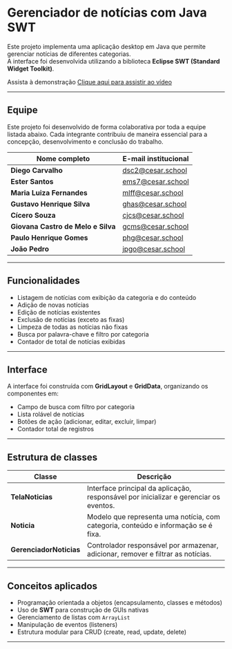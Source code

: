 # Gerenciador de notícias com Java SWT

Este projeto implementa uma aplicação desktop em Java que permite gerenciar notícias de diferentes categorias.  
A interface foi desenvolvida utilizando a biblioteca **Eclipse SWT (Standard Widget Toolkit)**.

Assista à demonstração
[Clique aqui para assistir ao vídeo](https://github.com/SEU_USUARIO/SEU_REPOSITORIO/blob/main/NOME_DO_VIDEO.mp4)

---

## Equipe

Este projeto foi desenvolvido de forma colaborativa por toda a equipe listada abaixo.
Cada integrante contribuiu de maneira essencial para a concepção, desenvolvimento e conclusão do trabalho.

| Nome completo                      | E-mail institucional                          |
| ---------------------------------- | --------------------------------------------- |
| **Diego Carvalho**                 | [dsc2@cesar.school](mailto:dsc2@cesar.school) |
| **Ester Santos**                   | [ems7@cesar.school](mailto:ems7@cesar.school) |
| **Maria Luiza Fernandes**          | [mlff@cesar.school](mailto:mlff@cesar.school) |
| **Gustavo Henrique Silva**         | [ghas@cesar.school](mailto:ghas@cesar.school) |
| **Cícero Souza**                   | [cjcs@cesar.school](mailto:cjcs@cesar.school) |
| **Giovana Castro de Melo e Silva** | [gcms@cesar.school](mailto:gcms@cesar.school) |
| **Paulo Henrique Gomes**           | [phg@cesar.school](mailto:phg@cesar.school)   |
| **João Pedro**                     | [jpgo@cesar.school](mailto:jpgo@cesar.school) |

---

## Funcionalidades

- Listagem de notícias com exibição da categoria e do conteúdo  
- Adição de novas notícias  
- Edição de notícias existentes  
- Exclusão de notícias (exceto as fixas)  
- Limpeza de todas as notícias não fixas  
- Busca por palavra-chave e filtro por categoria  
- Contador de total de notícias exibidas

---

## Interface

A interface foi construída com **GridLayout** e **GridData**, organizando os componentes em:

- Campo de busca com filtro por categoria  
- Lista rolável de notícias  
- Botões de ação (adicionar, editar, excluir, limpar)
- Contador total de registros

---

## Estrutura de classes

| Classe | Descrição |
|--------|------------|
| **TelaNoticias** | Interface principal da aplicação, responsável por inicializar e gerenciar os eventos. |
| **Noticia** | Modelo que representa uma notícia, com categoria, conteúdo e informação se é fixa. |
| **GerenciadorNoticias** | Controlador responsável por armazenar, adicionar, remover e filtrar as notícias. |

---

## Conceitos aplicados

- Programação orientada a objetos (encapsulamento, classes e métodos)  
- Uso de **SWT** para construção de GUIs nativas  
- Gerenciamento de listas com `ArrayList`
- Manipulação de eventos (listeners)  
- Estrutura modular para CRUD (create, read, update, delete)

---


